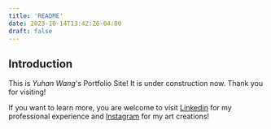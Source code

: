 ```yaml
---
title: 'README'
date: 2023-10-14T13:42:26-04:00
draft: false
---
```


## Introduction

This is *Yuhan Wang*'s Portfolio Site!
It is under construction now.
Thank you for visiting!

If you want to learn more, you are welcome to visit [Linkedin](https://www.linkedin.com/in/yuhan-wang-yw/) for my professional experience and [Instagram](https://www.instagram.com/yaaaarth/) for my art creations!
